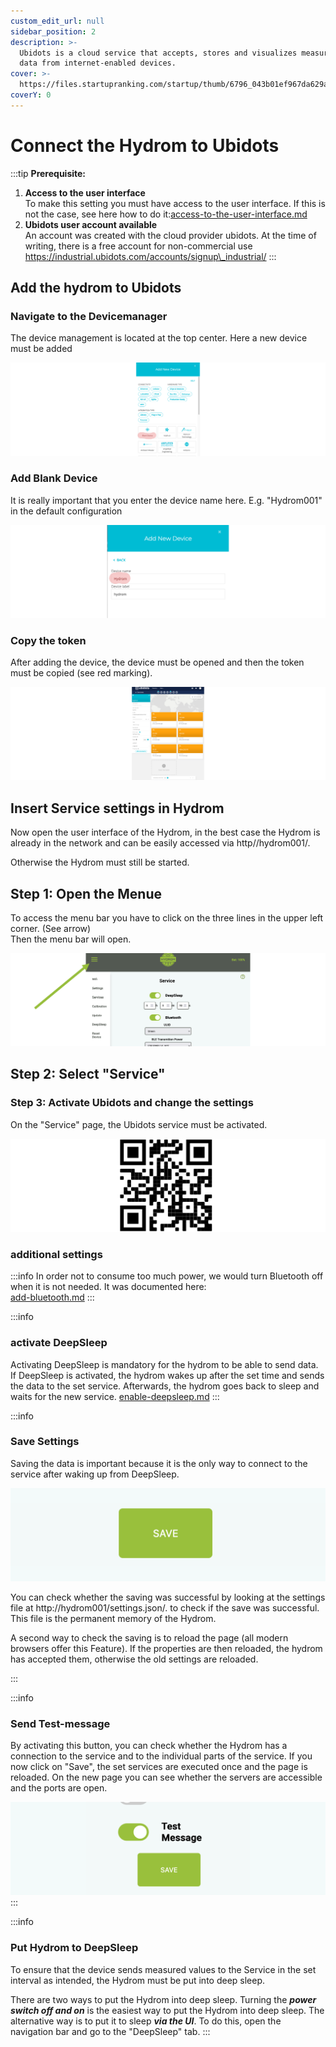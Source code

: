 ```yaml
---
custom_edit_url: null
sidebar_position: 2
description: >-
  Ubidots is a cloud service that accepts, stores and visualizes measurement
  data from internet-enabled devices.
cover: >-
  https://files.startupranking.com/startup/thumb/6796_043b01ef967da629abc843eca1f2a477906da07a_ubidots_l.png
coverY: 0
---
```


# Connect the Hydrom to Ubidots



:::tip
**Prerequisite:**

1. **Access to the user interface**  
   To make this setting you must have access to the user interface. If this is not the case, see here how to do it:[access-to-the-user-interface.md](../docs/Getting%20Started/establish-first-connection-to-the-hydrom/access-to-the-user-interface.mdx "mention")
2. **Ubidots user account available**  
   An account was created with the cloud provider ubidots. At the time of writing, there is a free account for non-commercial use  
   https://industrial.ubidots.com/accounts/signup\_industrial/
:::

## Add the hydrom to Ubidots

### Navigate to the Devicemanager

The device management is located at the top center. Here a new device must be added

![](<../../docs/Pics/English_Pic28.png>)

### Add Blank Device

It is really important that you enter the device name here. E.g. "Hydrom001" in the default configuration

![Choose Device Name](<../../docs/Pics/English_Pic29.png>)

### Copy the token

After adding the device, the device must be opened and then the token must be copied (see red marking).

![Copy Ubidots Token](<../../docs/Pics/English_Pic31.png>)

## Insert Service settings in Hydrom

Now open the user interface of the Hydrom, in the best case the Hydrom is already in the network and can be easily accessed via http//hydrom001/.

Otherwise the Hydrom must still be started.

## Step 1: Open the Menue

To access the menu bar you have to click on the three lines in the upper left corner. (See arrow)\
Then the menu bar will open.

![Open Navigation](../../docs/Pics/English_Pic5.png)

## Step 2: Select "Service" 

### Step 3: Activate Ubidots and change the settings

On the "Service" page, the Ubidots service must be activated.

![Activating the Ubidots interface and entering the token](<../../docs/Pics/English_Pic40.png>)

### additional settings

:::info
In order not to consume too much power, we would turn Bluetooth off when it is not needed. It was documented here:  
[add-bluetooth.md](../add-bluetooth.md)
:::



:::info
### activate DeepSleep

Activating DeepSleep is mandatory for the hydrom to be able to send data. If DeepSleep is activated, the hydrom wakes up after the set time and sends the data to the set service. Afterwards, the hydrom goes back to sleep and waits for the new service.
[enable-deepsleep.md](../other-settings/enable-deepsleep.md)
:::


:::info
### Save Settings

Saving the data is important because it is the only way to connect to the service after waking up from DeepSleep.

![Pressing the "save" button saves the settings.](../../docs/Pics/English_Pic6.png)

You can check whether the saving was successful by looking at the settings file at http://hydrom001/settings.json/. to check if the save was successful. This file is the permanent memory of the Hydrom.

A second way to check the saving is to reload the page (all modern browsers offer this Feature). If the properties are then reloaded, the hydrom has accepted them, otherwise the old settings are reloaded.

:::

:::info
### Send Test-message

By activating this button, you can check whether the Hydrom has a connection to the service and to the individual parts of the service. If you now click on "Save", the set services are executed once and the page is reloaded. On the new page you can see whether the servers are accessible and the ports are open.

![Sending a test message can greatly simplify the process of checking the connection.](../../docs/Pics/English_Pic7.png)
:::

:::info
### Put Hydrom to DeepSleep

To ensure that the device sends measured values to the Service in the set interval as intended, the Hydrom must be put into deep sleep.

There are two ways to put the Hydrom into deep sleep.
Turning the ***power switch off and on***  is the easiest way to put the Hydrom into deep sleep.
The alternative way is to put it to sleep ***via the UI***.
To do this, open the navigation bar and go to the "DeepSleep" tab.
:::



